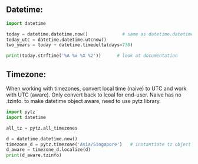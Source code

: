 ## Datetime:
```python
import datetime

today = datetime.datetime.now()             # same as datetime.datetime.today()
today_utc = datetime.datetime.utcnow()
two_years = today + datetime.timedelta(days=730)

print(today.strftime('%A %x %X %z'))      # look at documentation

```

## Timezone:
When working with timezones, convert local time (naive) to UTC and work with UTC (aware). Only convert back to lcoal for end-user. Naive has no .tzinfo. to make datetime object aware, need to use pytz library.

```python
import pytz
import datetime

all_tz = pytz.all_timezones

d = datetime.datetime.now()
timezone_d = pytz.timezone('Asia/Singapore')   # instantiate tz object
d_aware = timezone_d.localize(d)
print(d_aware.tzinfo)

```
